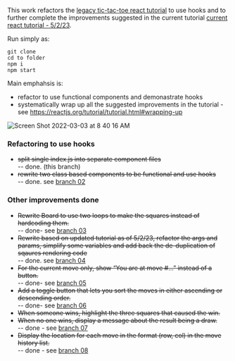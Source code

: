 This work refactors the [legacy tic-tac-toe react tutorial](https://legacy.reactjs.org/tutorial/tutorial.html) to use hooks and to further complete the improvements suggested in the current tutorial [current react tutorial - 5/2/23](https://react.dev/learn/tutorial-tic-tac-toe#wrapping-up).  

Run simply as:
```
git clone
cd to folder
npm i
npm start
```

Main emphahsis is:  
- refactor to use functional components and demonastrate hooks
- systematically wrap up all the suggested improvements in the tutorial - see https://reactjs.org/tutorial/tutorial.html#wrapping-up

![Screen Shot 2022-03-03 at 8 40 16 AM](https://user-images.githubusercontent.com/627740/156610041-59b38fba-8868-4b5f-b355-7cd1cbe329c4.png)

### Refactoring to use hooks ###
- ~~split single index.js into separate component files~~  
-- done. (this branch)
- ~~rewrite two class based components to be functional and use hooks~~  
-- done. see [branch 02](https://github.com/bganguly/tic-tac-toe-using-functional-components/tree/02-use-functional-components-and-hooks)

### Other improvements done ###
- ~~Rewrite Board to use two loops to make the squares instead of hardcoding them.~~  
-- done- see [branch 03](https://github.com/bganguly/tic-tac-toe-using-functional-components/tree/03-removed-hard-coded-repitition-in-boardjs)  
- ~~Rewrite based on updated tutorial as of 5/2/23, refactor the args and params, simplify some variables and add back the de-duplication of sqaures rendering code~~  
-- done. see [branch 04](https://github.com/bganguly/tic-tac-toe-using-functional-components/tree/04-refactored-certain-props-and-variables)  
- ~~For the current move only, show “You are at move #…” instead of a button.~~  
-- done- see [branch 05](https://github.com/bganguly/tic-tac-toe-using-functional-components/tree/05-show-text-instead-of-button-for-current-move)  
- ~~Add a toggle button that lets you sort the moves in either ascending or descending order.~~  
-- done- see [branch 06](https://github.com/bganguly/tic-tac-toe-using-functional-components/tree/06-allow-moves-to-be-sorted)  
- ~~When someone wins, highlight the three squares that caused the win.~~
- ~~When no one wins, display a message about the result being a draw.~~  
-- done - see [branch 07](https://github.com/bganguly/tic-tac-toe-using-functional-components/tree/07-highlight-winning-squares) 
- ~~Display the location for each move in the format (row, col) in the move history list.~~  
-- done - see [branch 08](https://github.com/bganguly/tic-tac-toe-using-functional-components/tree/08-show-col-row-of-each-move)
